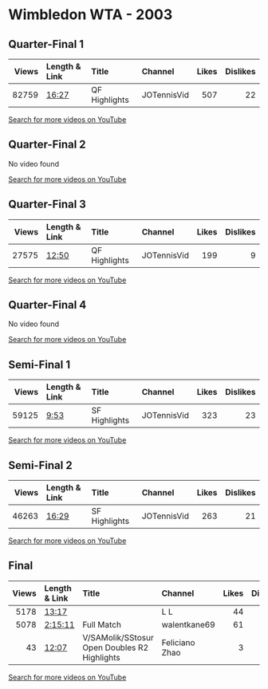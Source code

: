
# Wimbledon WTA - 2003
    
## Quarter-Final 1
|   Views | Length & Link                                        | Title         | Channel     |   Likes |   Dislikes |
|--------:|:-----------------------------------------------------|:--------------|:------------|--------:|-----------:|
|   82759 | [16:27](https://www.youtube.com/watch?v=ij0bavZ24DQ) | QF Highlights | JOTennisVid |     507 |         22 |

[Search for more videos on YouTube](https://www.youtube.com/results?search_query=%22wimbledon%22+%22Williams%22+%22Capriati%22+%222003%22+%22highlights%22)     

## Quarter-Final 2
No video found

[Search for more videos on YouTube](https://www.youtube.com/results?search_query=%22wimbledon%22+%22Henin%22+%22Kuznetsova%22+%222003%22+%22highlights%22)     

## Quarter-Final 3
|   Views | Length & Link                                        | Title         | Channel     |   Likes |   Dislikes |
|--------:|:-----------------------------------------------------|:--------------|:------------|--------:|-----------:|
|   27575 | [12:50](https://www.youtube.com/watch?v=egTPumMKq_Q) | QF Highlights | JOTennisVid |     199 |          9 |

[Search for more videos on YouTube](https://www.youtube.com/results?search_query=%22wimbledon%22+%22Williams%22+%22Davenport%22+%222003%22+%22highlights%22)     

## Quarter-Final 4
No video found

[Search for more videos on YouTube](https://www.youtube.com/results?search_query=%22wimbledon%22+%22Clijsters%22+%22Elia%22+%222003%22+%22highlights%22)     

## Semi-Final 1
|   Views | Length & Link                                       | Title         | Channel     |   Likes |   Dislikes |
|--------:|:----------------------------------------------------|:--------------|:------------|--------:|-----------:|
|   59125 | [9:53](https://www.youtube.com/watch?v=LixRDlpvZJA) | SF Highlights | JOTennisVid |     323 |         23 |

[Search for more videos on YouTube](https://www.youtube.com/results?search_query=%22wimbledon%22+%22Williams%22+%22Henin%22+%222003%22+%22highlights%22)     

## Semi-Final 2
|   Views | Length & Link                                        | Title         | Channel     |   Likes |   Dislikes |
|--------:|:-----------------------------------------------------|:--------------|:------------|--------:|-----------:|
|   46263 | [16:29](https://www.youtube.com/watch?v=Ssic2OPE27M) | SF Highlights | JOTennisVid |     263 |         21 |

[Search for more videos on YouTube](https://www.youtube.com/results?search_query=%22wimbledon%22+%22Williams%22+%22Clijsters%22+%222003%22+%22highlights%22)     

## Final
|   Views | Length & Link                                          | Title                                          | Channel        |   Likes |   Dislikes |
|--------:|:-------------------------------------------------------|:-----------------------------------------------|:---------------|--------:|-----------:|
|    5178 | [13:17](https://www.youtube.com/watch?v=VaFn8f3eOWI)   |                                                | L L            |      44 |          1 |
|    5078 | [2:15:11](https://www.youtube.com/watch?v=p2rFz_-JJoo) | Full Match                                     | walentkane69   |      61 |          2 |
|      43 | [12:07](https://www.youtube.com/watch?v=O5xjR_G0bS8)   | V/SAMolik/SStosur   Open Doubles R2 Highlights | Feliciano Zhao |       3 |          0 |

[Search for more videos on YouTube](https://www.youtube.com/results?search_query=%22wimbledon%22+%22Williams%22+%22Williams%22+%222003%22+%22highlights%22)     
